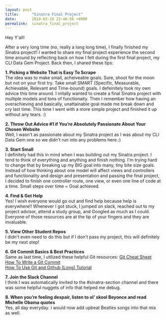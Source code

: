 ```yaml
---
layout: post
title:      "Sinatra Final Project"
date:       2019-03-18 23:46:56 +0000
permalink:  sinatra_final_project
---
```



Hey Y'all! 

  After a very long time (no, really a long long time), I finally finished my Sinatra project!! I wanted to share my final project experience the second time around by reflecting back on how I felt during the first final project, my CLI Data Gem Project. Back then, I shared these tips:
	
**1.	Picking a Website That is Easy To Scrape <br>**
The idea was to make small, acheiveable goals. Sure, shoot for the moon but not on your first try. Take small SMART (Specific, Measurable, Achievable, Relevant and Time-bound) goals. I defeinitely took my own advice this time around. I initally wanted to create a final Sinatra project with multiple models and tons of functionaity. Then I remember how having  an overachieving and basically, unattainable goal made me break down and cry last time. This time I went with a more simple project and finished it up without any tears. :) 


**2.	Throw Out Advice #1 if You’re Absolutely Passionate About Your Chosen Website <br>**
Well, I wasn't as passionate about my Sinatra project as I was about my CLI Data Gem one so we didn't run into any problems here.:) 

**3.	Start Small <br>**
I definitely had this in mind when I was building out my Sinatra project. I tend to think of everything and anything and finish nothing. I'm trying hard to change that by breaking up my BIG goal into many, tiny bite size goals. Instead of how thinking about one model will affect views and controllers and functionality and design and presentation and passing the final project, I decided to finish one controller route, one view, or even one line of code at a time. Small steps over time = Goal achieved. 

**4. Find & Get Help<br>**
Yes! I wish everyone would go out and find help because help is everywhere!! Whenever I got stuck, I jumped on slack, reached out to my project advisor, attend a study group, and Googled as much as I could. Everyone of those resources are at the tip of your fingers and they are invaluable. 
		
**5.	View Other Student Repos <br>**
I didn't even need to do this but if I don't pass my project, this will definitely be my next step!

**6.	Git Commit Basics & Best Practices <br>**
Same as last time, I utilized these helpful Git resources:
[Git Cheat Sheet](http://rogerdudler.github.io/git-guide/files/git_cheat_sheet.pdf)<br>
[How To Write a Git Commit](https://chris.beams.io/posts/git-commit/)<br>
[How To Use Git and Github (Long) Tutorial](https://www.udacity.com/course/how-to-use-git-and-github--ud775)<br>

**7.	Join the Slack Channel <br>**
I think I was automatically invited to the #sinatra-section channel and there was some helpful nuggets of info that helped me debug. 

**8.	When you’re feeling despair, listen to ol’ skool Beyonce and read Michelle Obama quotes <br>**
Yes, all day everyday. I would now add upbeat Beatles songs into that mix as well. 














